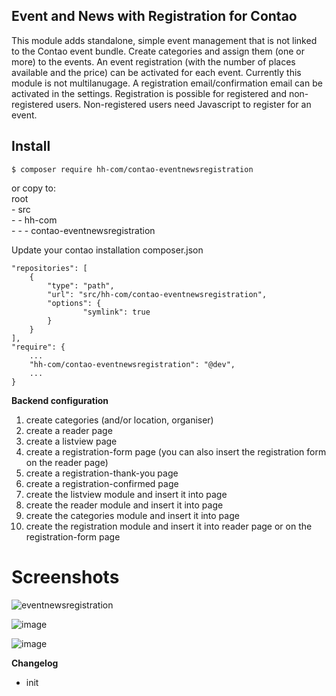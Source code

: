 ## Event and News with Registration for Contao

This module adds standalone, simple event management that is not linked to the Contao event bundle.
Create categories and assign them (one or more) to the events. An event registration (with the number of places available and the price) can be activated for each event.
Currently this module is not multilanugage.
A registration email/confirmation email can be activated in the settings.
Registration is possible for registered and non-registered users.
Non-registered users need Javascript to register for an event.


## Install

``` code
$ composer require hh-com/contao-eventnewsregistration
```

or copy to:  
root  
\- src  
\- - hh-com  
\- - - contao-eventnewsregistration  

Update your contao installation composer.json
``` code
"repositories": [
    {
        "type": "path",
        "url": "src/hh-com/contao-eventnewsregistration",
        "options": {
                "symlink": true
        }
    }
],
"require": {
    ...
    "hh-com/contao-eventnewsregistration": "@dev",
    ... 
}
```


**Backend configuration**
1. create categories (and/or location, organiser)
2. create a reader page
3. create a listview page
4. create a registration-form page (you can also insert the registration form on the reader page)
5. create a registration-thank-you page
6. create a registration-confirmed page
5. create the listview module and insert it into page
6. create the reader module and insert it into page
7. create the categories module and insert it into page
8. create the registration module and insert it into reader page or on the registration-form page

# Screenshots
![eventnewsregistration](https://user-images.githubusercontent.com/8200853/175809937-908e0aef-8c35-4b41-a1ff-963fc2904d94.png)

![image](https://user-images.githubusercontent.com/8200853/175811026-2895a2a4-5b89-44fc-8057-b87fceed29f7.png)

![image](https://user-images.githubusercontent.com/8200853/175810958-93c10408-e464-43f0-96a8-4c8fcab53b0f.png)



**Changelog**
* init

